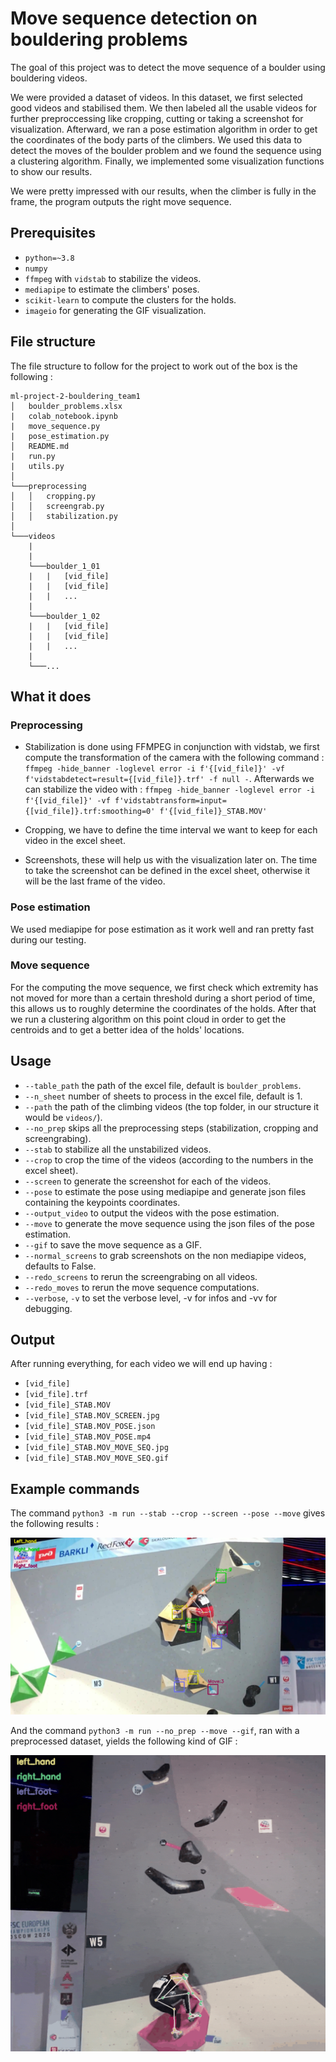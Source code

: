 # Move sequence detection on bouldering problems

The goal of this project was to detect the move sequence of a boulder using bouldering videos.

We were provided a dataset of videos. In this dataset, we first selected good videos and stabilised them. We then labeled all the usable videos for further preproccessing like cropping, cutting or taking a screenshot for visualization. Afterward, we ran a pose estimation algorithm in order to get the coordinates of the body parts of the climbers. We used this data to detect the moves of the boulder problem and we found the sequence using a clustering algorithm. Finally, we implemented some visualization functions to show our results.

We were pretty impressed with our results, when the climber is fully in the frame, the program outputs the right move sequence. 

## Prerequisites

* `python=~3.8` 
* `numpy`
* `ffmpeg` with `vidstab` to stabilize the videos.
* `mediapipe` to estimate the climbers' poses.
* `scikit-learn` to compute the clusters for the holds.
* `imageio` for generating the GIF visualization.

## File structure

The file structure to follow for the project to work out of the box is the following :
```
ml-project-2-bouldering_team1
│   boulder_problems.xlsx
|   colab_notebook.ipynb
|   move_sequence.py
|   pose_estimation.py    
│   README.md
|   run.py    
|   utils.py    
│
└───preprocessing
│   │   cropping.py
│   │   screengrab.py
│   │   stabilization.py
│   
└───videos
    |
    |
    └───boulder_1_01
    |   |   [vid_file]
    |   |   [vid_file]
    |   |   ...
    |
    └───boulder_1_02
    |   |   [vid_file]
    |   |   [vid_file]
    |   |   ...
    |
    └───...
```

## What it does

### Preprocessing

* Stabilization is done using FFMPEG in conjunction with vidstab, we first compute the transformation of the camera with the following command :
`ffmpeg -hide_banner -loglevel error -i f'{[vid_file]}' -vf f'vidstabdetect=result={[vid_file]}.trf' -f null -`. Afterwards we can stabilize the video with : `ffmpeg -hide_banner -loglevel error -i f'{[vid_file]}' -vf f'vidstabtransform=input={[vid_file]}.trf:smoothing=0' f'{[vid_file]}_STAB.MOV'`

* Cropping, we have to define the time interval we want to keep for each video in the excel sheet.

* Screenshots, these will help us with the visualization later on. The time to take the screenshot can be defined in the excel sheet, otherwise it will be the last frame of the video.

### Pose estimation

We used mediapipe for pose estimation as it work well and ran pretty fast during our testing.

### Move sequence

For the computing the move sequence, we first check which extremity has not moved for more than a certain threshold during a short period of time, this allows us to roughly determine the coordinates of the holds. After that we run a clustering algorithm on this point cloud in order to get the centroids and to get a better idea of the holds' locations.

## Usage

* `--table_path` the path of the excel file, default is `boulder_problems`.
* `--n_sheet` number of sheets to process in the excel file, default is 1.
* `--path` the path of the climbing videos (the top folder, in our structure it would be `videos/`).
* `--no_prep` skips all the preprocessing steps (stabilization, cropping and screengrabing).
* `--stab` to stabilize all the unstabilized videos.
* `--crop` to crop the time of the videos (according to the numbers in the excel sheet).
* `--screen` to generate the screenshot for each of the videos.
* `--pose` to estimate the pose using mediapipe and generate json files containing the keypoints coordinates.
* `--output_video` to output the videos with the pose estimation.
* `--move` to generate the move sequence using the json files of the pose estimation.
* `--gif` to save the move sequence as a GIF.
* `--normal_screens` to grab screenshots on the non mediapipe videos, defaults to False.
* `--redo_screens` to rerun the screengrabing on all videos.
* `--redo_moves` to rerun the move sequence computations.
* `--verbose`, `-v` to set the verbose level, -v for infos and -vv for debugging.

## Output

After running everything, for each video we will end up having :

* `[vid_file]`
* `[vid_file].trf`
* `[vid_file]_STAB.MOV`
* `[vid_file]_STAB.MOV_SCREEN.jpg`
* `[vid_file]_STAB.MOV_POSE.json` 
* `[vid_file]_STAB.MOV_POSE.mp4` 
* `[vid_file]_STAB.MOV_MOVE_SEQ.jpg`
* `[vid_file]_STAB.MOV_MOVE_SEQ.gif`

## Example commands

The command `python3 -m run --stab --crop --screen --pose --move` gives the following results :

![Example result](docs/res.jpg)

And the command `python3 -m run --no_prep --move --gif`, ran with a preprocessed dataset, yields the following kind of GIF :

![Example GIF result](docs/res.gif)
